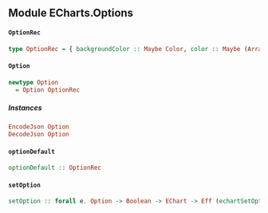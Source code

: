 ## Module ECharts.Options

#### `OptionRec`

``` purescript
type OptionRec = { backgroundColor :: Maybe Color, color :: Maybe (Array Color), renderAsImage :: Maybe Boolean, calculable :: Maybe Boolean, animation :: Maybe Boolean, timeline :: Maybe Timeline, tooltip :: Maybe Tooltip, toolbox :: Maybe Toolbox, title :: Maybe Title, legend :: Maybe Legend, dataRange :: Maybe DataRange, dataZoom :: Maybe DataZoom, roamController :: Maybe RoamController, grid :: Maybe Grid, xAxis :: Maybe Axises, yAxis :: Maybe Axises, polar :: Maybe (Array Polar), series :: Maybe (Array (Maybe Series)) }
```

#### `Option`

``` purescript
newtype Option
  = Option OptionRec
```

##### Instances
``` purescript
EncodeJson Option
DecodeJson Option
```

#### `optionDefault`

``` purescript
optionDefault :: OptionRec
```

#### `setOption`

``` purescript
setOption :: forall e. Option -> Boolean -> EChart -> Eff (echartSetOption :: ECHARTS_OPTION_SET | e) EChart
```


